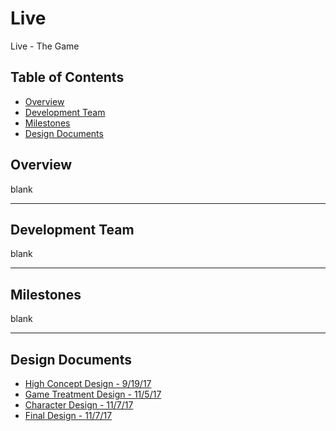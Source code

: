 # Live
Live - The Game

## Table of Contents
* [Overview](https://github.com/sunzhaoyuan/Live#overview)
* [Development Team](https://github.com/sunzhaoyuan/Live#development-team)
* [Milestones](https://github.com/sunzhaoyuan/Live#milestones)
* [Design Documents](https://github.com/sunzhaoyuan/Live#design-documents)

## Overview
blank

---
## Development Team
blank

---
## Milestones
blank

---
## Design Documents
* [High Concept Design - 9/19/17](https://docs.google.com/document/d/1wpCacdMKBbEnP7Ra4wrHOTLAepqJmuKE0NaDb579ZYA/edit?usp=sharing)
* [Game Treatment Design - 11/5/17](https://docs.google.com/document/d/1PL06Ba9SCAM4YcWFtEPHgGMdMnZQ6wuJPBbWjuayb7g/edit?usp=sharing)
* [Character Design - 11/7/17](https://docs.google.com/document/d/1rhAnjwBi9XFK3qNYZqG6ZR5dG5z6DB8nasxMySo00-E/edit?usp=sharing)
* [Final Design - 11/7/17](https://docs.google.com/document/d/1yfWS-Z8lqHRV7tB4DJ-dMIYFNMJmhzzkXY5vvijHF94/edit?usp=sharing)
